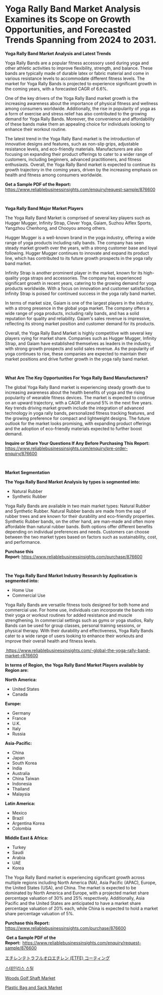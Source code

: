 <p><h1>Yoga Rally Band Market Analysis Examines its Scope on Growth Opportunities, and Forecasted Trends Spanning from 2024 to 2031.</h1></p><p><strong>Yoga Rally Band Market Analysis and Latest Trends</strong></p>
<p><p>Yoga Rally Bands are a popular fitness accessory used during yoga and other athletic activities to improve flexibility, strength, and balance. These bands are typically made of durable latex or fabric material and come in various resistance levels to accommodate different fitness levels. The market for Yoga Rally Bands is projected to experience significant growth in the coming years, with a forecasted CAGR of 6.6%.</p><p>One of the key drivers of the Yoga Rally Band market growth is the increasing awareness about the importance of physical fitness and wellness among consumers worldwide. Additionally, the rise in popularity of yoga as a form of exercise and stress relief has also contributed to the growing demand for Yoga Rally Bands. Moreover, the convenience and affordability of these bands make them an appealing choice for individuals looking to enhance their workout routine.</p><p>The latest trend in the Yoga Rally Band market is the introduction of innovative designs and features, such as non-slip grips, adjustable resistance levels, and eco-friendly materials. Manufacturers are also focusing on expanding their product offerings to cater to a wider range of customers, including beginners, advanced practitioners, and fitness enthusiasts. Overall, the Yoga Rally Band market is expected to continue its growth trajectory in the coming years, driven by the increasing emphasis on health and fitness among consumers worldwide.</p></p>
<p><strong>Get a Sample PDF of the Report:&nbsp;</strong> <a href="https://www.reliablebusinessinsights.com/enquiry/request-sample/876600">https://www.reliablebusinessinsights.com/enquiry/request-sample/876600</a></p>
<p>&nbsp;</p>
<p><strong>Yoga Rally Band Major Market Players</strong></p>
<p><p>The Yoga Rally Band Market is comprised of several key players such as Hugger Mugger, Infinity Strap, Clever Yoga, Gaiam, Suzhou Aiflex Sports, Yangzhou Chenhong, and Chooyou among others. </p><p>Hugger Mugger is a well-known brand in the yoga industry, offering a wide range of yoga products including rally bands. The company has seen steady market growth over the years, with a strong customer base and loyal following. Hugger Mugger continues to innovate and expand its product line, which has contributed to its future growth prospects in the yoga rally band market.</p><p>Infinity Strap is another prominent player in the market, known for its high-quality yoga straps and accessories. The company has experienced significant growth in recent years, catering to the growing demand for yoga products worldwide. With a focus on innovation and customer satisfaction, Infinity Strap is poised for continued success in the yoga rally band market.</p><p>In terms of market size, Gaiam is one of the largest players in the industry, with a strong presence in the global yoga market. The company offers a wide range of yoga products, including rally bands, and has a solid reputation for quality and reliability. Gaiam's sales revenue is impressive, reflecting its strong market position and customer demand for its products.</p><p>Overall, the Yoga Rally Band Market is highly competitive with several key players vying for market share. Companies such as Hugger Mugger, Infinity Strap, and Gaiam have established themselves as leaders in the industry, with strong growth prospects and solid sales revenue. As the popularity of yoga continues to rise, these companies are expected to maintain their market positions and drive further growth in the yoga rally band market.</p></p>
<p>&nbsp;</p>
<p><strong>What Are The Key Opportunities For Yoga Rally Band Manufacturers?</strong></p>
<p><p>The global Yoga Rally Band market is experiencing steady growth due to increasing awareness about the health benefits of yoga and the rising popularity of wearable fitness devices. The market is expected to continue on an upward trajectory, with a CAGR of around 5% in the next five years. Key trends driving market growth include the integration of advanced technology in yoga rally bands, personalized fitness tracking features, and the growing preference for compact and lightweight designs. The future outlook for the market looks promising, with expanding product offerings and the adoption of eco-friendly materials expected to further boost demand.</p></p>
<p><strong>Inquire or Share Your Questions If Any Before Purchasing This Report:</strong> <a href="https://www.reliablebusinessinsights.com/enquiry/pre-order-enquiry/876600">https://www.reliablebusinessinsights.com/enquiry/pre-order-enquiry/876600</a></p>
<p>&nbsp;</p>
<p><strong>Market Segmentation</strong></p>
<p><strong>The Yoga Rally Band Market Analysis by types is segmented into:</strong></p>
<p><ul><li>Natural Rubber</li><li>Synthetic Rubber</li></ul></p>
<p><p>Yoga Rally Bands are available in two main market types: Natural Rubber and Synthetic Rubber. Natural Rubber bands are made from the sap of rubber trees and are known for their durability and eco-friendly properties. Synthetic Rubber bands, on the other hand, are man-made and often more affordable than natural rubber bands. Both options offer different benefits depending on individual preferences and needs. Customers can choose between the two market types based on factors such as sustainability, cost, and performance.</p></p>
<p><strong>Purchase this Report:&nbsp;</strong><a href="https://www.reliablebusinessinsights.com/purchase/876600">https://www.reliablebusinessinsights.com/purchase/876600</a></p>
<p>&nbsp;</p>
<p><strong>The Yoga Rally Band Market Industry Research by Application is segmented into:</strong></p>
<p><ul><li>Home Use</li><li>Commercial Use</li></ul></p>
<p><p>Yoga Rally Bands are versatile fitness tools designed for both home and commercial use. For home use, individuals can incorporate the bands into their yoga or workout routines for added resistance and muscle strengthening. In commercial settings such as gyms or yoga studios, Rally Bands can be used for group classes, personal training sessions, or physical therapy. With their durability and effectiveness, Yoga Rally Bands cater to a wide range of users looking to enhance their workouts and improve their overall health and fitness levels.</p></p>
<p><a href="https://www.reliablebusinessinsights.com/-global-the-yoga-rally-band-market-r876600">&nbsp;https://www.reliablebusinessinsights.com/-global-the-yoga-rally-band-market-r876600</a></p>
<p><strong>In terms of Region, the Yoga Rally Band Market Players available by Region are:</strong></p>
<p>
    <p> <strong> North America: </strong>
        <ul>
            <li>United States</li>
            <li>Canada</li>
        </ul>
        </p> 
    <p> <strong> Europe: </strong>
        <ul>
            <li>Germany</li>
            <li>France</li>
            <li>U.K.</li>
            <li>Italy</li>
            <li>Russia</li>
        </ul>
        </p> 
    <p> <strong> Asia-Pacific: </strong>
        <ul>
            <li>China</li>
            <li>Japan</li>
            <li>South Korea</li>
            <li>India</li>
            <li>Australia</li>
            <li>China Taiwan</li>
            <li>Indonesia</li>
            <li>Thailand</li>
            <li>Malaysia</li>
        </ul>
        </p> 
    <p> <strong> Latin America: </strong>
        <ul>
            <li>Mexico</li>
            <li>Brazil</li>
            <li>Argentina Korea</li>
            <li>Colombia</li>
        </ul>
        </p> 
    <p> <strong> Middle East & Africa: </strong>
        <ul>
            <li>Turkey</li>
            <li>Saudi</li>
            <li>Arabia</li>
            <li>UAE</li>
            <li>Korea</li>
        </ul>
    </p>
    </p>
<p><p>The Yoga Rally Band market is experiencing significant growth across multiple regions including North America (NA), Asia Pacific (APAC), Europe, the United States (USA), and China. The market is expected to be dominated by North America and Europe, with a projected market share percentage valuation of 30% and 25% respectively. Additionally, Asia Pacific and the United States are anticipated to have a market share percentage valuation of 20% each, while China is expected to hold a market share percentage valuation of 5%.</p></p>
<p><strong>Purchase this Report: </strong><a href="https://www.reliablebusinessinsights.com/purchase/876600">https://www.reliablebusinessinsights.com/purchase/876600</a></p>
<p>&nbsp;<strong>Get a Sample PDF of the Report:&nbsp;&nbsp;</strong><a href="https://www.reliablebusinessinsights.com/enquiry/request-sample/876600">https://www.reliablebusinessinsights.com/enquiry/request-sample/876600</a></p>
<p><strong></strong></p>
<p><p><a href="https://github.com/lababdou/Market-Research-Report-List-4/blob/main/462225784938.md">エチレンテトラフルオロエチレン (ETFE) コーティング</a></p><p><a href="https://github.com/jntpkh496620/Market-Research-Report-List-2/blob/main/725695678487.md">스테인리스 스틸</a></p><p><a href="https://github.com/NorbertYates/Market-Research-Report-List-5/blob/main/woods-golf-shaft-market.md">Woods Golf Shaft Market</a></p><p><a href="https://issuu.com/reportprime-2/docs/plastic-bag-and-sack-market-size-2030.pptx">Plastic Bag and Sack Market</a></p></p>